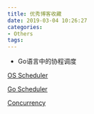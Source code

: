 ```yaml
---
title: 优秀博客收藏
date: 2019-03-04 10:26:27
categories: 
- Others
tags:
---
```


- Go语言中的协程调度

[OS Scheduler](https://www.ardanlabs.com/blog/2018/08/scheduling-in-go-part1.html)

[Go Scheduler](https://www.ardanlabs.com/blog/2018/08/scheduling-in-go-part2.html)

[Concurrency](https://www.ardanlabs.com/blog/2018/12/scheduling-in-go-part3.html)
